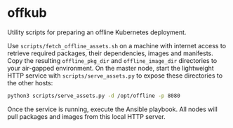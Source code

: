 # offkub

Utility scripts for preparing an offline Kubernetes deployment.

Use `scripts/fetch_offline_assets.sh` on a machine with internet access to
retrieve required packages, their dependencies, images and manifests. Copy the resulting
`offline_pkg_dir` and `offline_image_dir` directories to your air-gapped
environment. On the master node, start the lightweight HTTP service
with `scripts/serve_assets.py` to expose these directories to the other
hosts:

```bash
python3 scripts/serve_assets.py -d /opt/offline -p 8080
```

Once the service is running, execute the Ansible playbook. All nodes
will pull packages and images from this local HTTP server.

